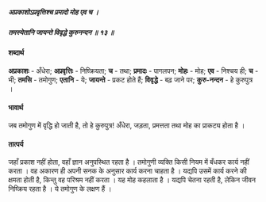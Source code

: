 ##### अप्रकाशोऽप्रवृत्तिश्च प्रमादो मोह एव च ।
##### तमस्येतानि जायन्ते विवृद्धे कुरुनन्दन ॥ १३ ॥

#### शब्दार्थ

**अप्रकाशः** - अँधेरा; **अप्रवृत्तिः** - निष्क्रियता; **च** - तथा; **प्रमादः** - पागलपन; **मोहः** - मोह; **एव** - निश्चय ही; **च** - भी; **तमसि** - तमोगुण; **एतानि** - ये; **जायन्ते** - प्रकट होते हैं; **विवृद्धे** - बढ़ जाने पर; **कुरु-नन्दन** - हे कुरुपुत्र ।

#### भावार्थ

जब तमोगुण में वृद्धि हो जाती है, तो हे कुरुपुत्र! अँधेरा, जड़ता, प्रमत्तता तथा मोह का प्राकट्य होता है ।

#### तात्पर्य

जहाँ प्रकाश नहीं होता, वहाँ ज्ञान अनुपस्थित रहता है । तमोगुणी व्यक्ति किसी नियम में बँधकर कार्य नहीं करता । वह अकारण ही अपनी सनक के अनुसार कार्य करना चाहता है । यद्यपि उसमें कार्य करने की क्षमता होती है, किन्तु वह परिश्रम नहीं करता । यह मोह कहलाता है । यद्यपि चेतना रहती है, लेकिन जीवन निष्क्रिय रहता है । ये तमोगुण के लक्षण हैं ।
